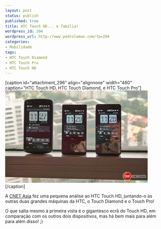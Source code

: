 ```yaml
---
layout: post
status: publish
published: true
title: HTC Touch HD... e família!
wordpress_id: 294
wordpress_url: http://www.pedrolamas.com/?p=294
categories:
- Mobilidade
tags:
- HTC Touch Diamond
- HTC Touch Pro
- HTC Touch HD
---
```

[caption id="attachment\_296" align="alignnone" width="460" caption="HTC Touch HD, HTC Touch Diamond, e HTC Touch Pro"][![HTC Touch HD, HTC Touch Diamond, e HTC Touch Pro](/wp-content/uploads/2008/09/htc-touch-hd-e-familia.jpg "HTC Touch HD e família")](http://asia.cnet.com/reviews/handhelds/0,39001709,62046338-1,00.htm)[/caption]

A [CNET Asia](http://asia.cnet.com) fez uma pequena análise ao HTC Touch HD, juntando-o às outras duas grandes máquinas da HTC, o Touch Diamond e o Touch Pro!

O que salta mesmo à primeira vista é o gigantesco ecrã do Touch HD, em comparação com os outros dois dispositivos, mas há bem mais para além para além disso! ;)

